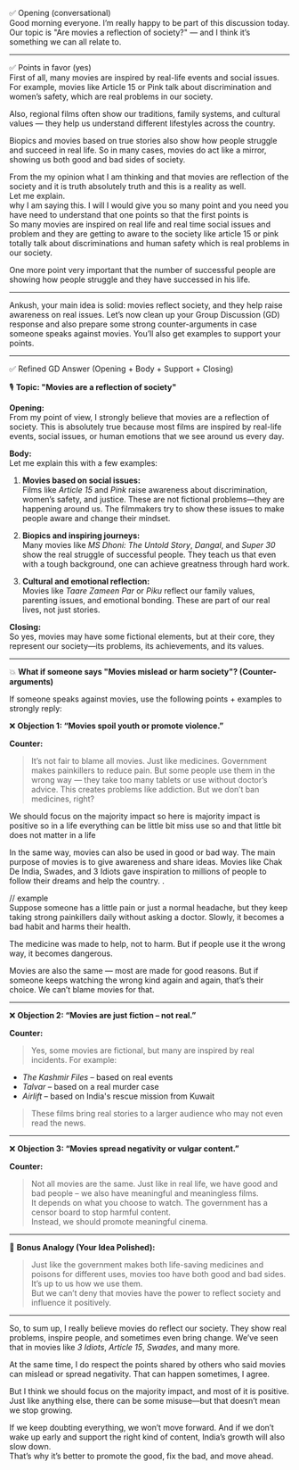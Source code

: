 ✅ Opening (conversational)  
Good morning everyone. I’m really happy to be part of this discussion today. Our topic is "Are movies a reflection of society?" — and I think it’s something we can all relate to.  

---

✅ Points in favor (yes)  
First of all, many movies are inspired by real-life events and social issues. For example, movies like Article 15 or Pink talk about discrimination and women’s safety, which are real problems in our society.  

Also, regional films often show our traditions, family systems, and cultural values — they help us understand different lifestyles across the country.  

Biopics and movies based on true stories also show how people struggle and succeed in real life. So in many cases, movies do act like a mirror, showing us both good and bad sides of society.  

From the my opinion what I am thinking and that movies are reflection of the society and it is truth absolutely truth and this is a reality as well.  
Let me explain.  
why I am saying this.
I will I would give you so many point and you need you have need to understand that one points  so that the first points is  
So many movies are inspired on  real life and  real time social issues and problem and they are getting to  aware to the society like article 15 or pink totally talk about discriminations and human safety which is real problems in our society.  

One more point very important that the number of successful people are showing how people struggle and  they  have successed in his life.  

---

Ankush, your main idea is solid: movies reflect society, and they help raise awareness on real issues. Let’s now clean up your Group Discussion (GD) response and also prepare some strong counter-arguments in case someone speaks against movies. You’ll also get examples to support your points.  

---

✅ Refined GD Answer (Opening + Body + Support + Closing)  

🎙 **Topic: "Movies are a reflection of society"**  

**Opening:**  
From my point of view, I strongly believe that movies are a reflection of society. This is absolutely true because most films are inspired by real-life events, social issues, or human emotions that we see around us every day.  

**Body:**  
Let me explain this with a few examples:  

1. **Movies based on social issues:**  
Films like *Article 15* and *Pink* raise awareness about discrimination, women’s safety, and justice. These are not fictional problems—they are happening around us. The filmmakers try to show these issues to make people aware and change their mindset.  

2. **Biopics and inspiring journeys:**  
Many movies like *MS Dhoni: The Untold Story*, *Dangal*, and *Super 30* show the real struggle of successful people. They teach us that even with a tough background, one can achieve greatness through hard work.  

3. **Cultural and emotional reflection:**  
Movies like *Taare Zameen Par* or *Piku* reflect our family values, parenting issues, and emotional bonding. These are part of our real lives, not just stories.  

**Closing:**  
So yes, movies may have some fictional elements, but at their core, they represent our society—its problems, its achievements, and its values.  

---

💥 **What if someone says "Movies mislead or harm society"? (Counter-arguments)**  

If someone speaks against movies, use the following points + examples to strongly reply:  

❌ **Objection 1: “Movies spoil youth or promote violence.”**  

**Counter:**  
>It’s not fair to blame all movies.
Just like medicines. Government makes painkillers to reduce pain. But some people use them in the wrong way — they take too many tablets or use without doctor’s advice. This creates problems like addiction. But we don’t ban medicines, right?


We should focus on the majority impact so here is majority impact is positive so in a life everything can be little bit miss use so and that little bit does not matter in a life




In the same way, movies can also be used in good or bad way. The main purpose of movies is to give awareness and share ideas.
Movies like Chak De India, Swades, and 3 Idiots gave inspiration to millions of people to follow their dreams and help the country.
.  

// example  
Suppose someone has a little pain or just a normal headache, but they keep taking strong painkillers daily without asking a doctor. Slowly, it becomes a bad habit and harms their health.  

The medicine was made to help, not to harm. But if people use it the wrong way, it becomes dangerous.  

Movies are also the same — most are made for good reasons. But if someone keeps watching the wrong kind again and again, that’s their choice. We can’t blame movies for that.  

---

❌ **Objection 2: “Movies are just fiction – not real.”**  

**Counter:**  
> Yes, some movies are fictional, but many are inspired by real incidents. For example:  

- *The Kashmir Files* – based on real events  
- *Talvar* – based on a real murder case  
- *Airlift* – based on India's rescue mission from Kuwait  

> These films bring real stories to a larger audience who may not even read the news.  

---

❌ **Objection 3: “Movies spread negativity or vulgar content.”**  

**Counter:**  
> Not all movies are the same. Just like in real life, we have good and bad people – we also have meaningful and meaningless films.  
It depends on what you choose to watch. The government has a censor board to stop harmful content.  
Instead, we should promote meaningful cinema.  

---

🔄 **Bonus Analogy (Your Idea Polished):**  
> Just like the government makes both life-saving medicines and poisons for different uses, movies too have both good and bad sides.  
It’s up to us how we use them.  
But we can’t deny that movies have the power to reflect society and influence it positively.  

---

So, to sum up, I really believe movies do reflect our society. They show real problems, inspire people, and sometimes even bring change. We’ve seen that in movies like *3 Idiots*, *Article 15*, *Swades*, and many more.  

At the same time, I do respect the points shared by others who said movies can mislead or spread negativity. That can happen sometimes, I agree.  

But I think we should focus on the majority impact, and most of it is positive. Just like anything else, there can be some misuse—but that doesn’t mean we stop growing.  

If we keep doubting everything, we won’t move forward. And if we don’t wake up early and support the right kind of content, India’s growth will also slow down.  
That’s why it’s better to promote the good, fix the bad, and move ahead.